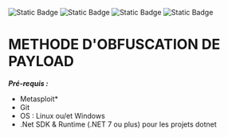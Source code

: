 ![Static Badge](https://img.shields.io/badge/Tools-Metasploit-red) ![Static Badge](https://img.shields.io/badge/Cyber-Security-green) ![Static Badge](https://img.shields.io/badge/Langage-CScharp-blue) ![Static Badge](https://img.shields.io/badge/Langage-bash-cyan)


# METHODE D'OBFUSCATION DE PAYLOAD

***Pré-requis :***
- Metasploit*
- Git
- OS : Linux ou/et Windows
- .Net SDK & Runtime (.NET 7 ou plus) pour les projets dotnet



